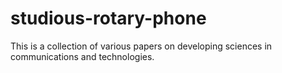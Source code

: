 # studious-rotary-phone
This is a collection of various papers on developing sciences in communications and technologies.
